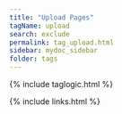 ```yaml
---
title: "Upload Pages"
tagName: upload
search: exclude
permalink: tag_upload.html
sidebar: mydoc_sidebar
folder: tags
---
```

{% include taglogic.html %}

{% include links.html %}
